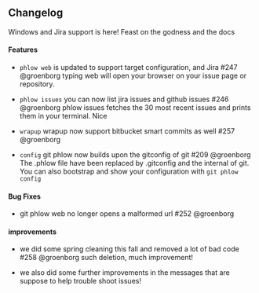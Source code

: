 ## Changelog
Windows and Jira support is here! Feast on the godness and the docs

#### Features

- `phlow web` is updated to support target configuration, and Jira #247 @groenborg
typing web will open your browser on your issue page or repository.

- `phlow issues` you can now list jira issues and github issues #246 @groenborg
phlow issues fetches the 30 most recent issues and prints them in your terminal. Nice

- `wrapup` wrapup now support bitbucket smart commits as well #257 @groenborg

- `config` git phlow now builds upon the gitconfig of git #209 @groenborg
The .phlow file have been replaced by .gitconfig and the internal of git.
You can also bootstrap and show your configuration with `git phlow config`

#### Bug Fixes
 - git phlow web no longer opens a malformed url #252 @groenborg

#### improvements
- we did some spring cleaning this fall and removed a lot of bad code #258 @groenborg
such deletion, much improvement!

- we also did some further improvements in the messages that are suppose to help trouble shoot issues!